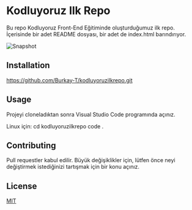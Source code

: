 # Kodluyoruz Ilk Repo
 Bu repo Kodluyoruz Front-End Eğitiminde oluşturduğumuz ilk repo. İçerisinde bir adet README dosyası, bir adet de index.html barındırıyor.

![Snapshot](https://user-images.githubusercontent.com/90000990/191972043-5bdf7709-7ca5-4415-ae0a-7b29bfd7f25a.png)

## Installation
 https://github.com/Burkay-T/kodluyoruzilkrepo.git

## Usage
Projeyi cloneladıktan sonra Visual Studio Code programında açınız.

 Linux için:
 cd kodluyoruzilkrepo
 code .
 
 ## Contributing
 Pull requestler kabul edilir. Büyük değişiklikler için, lütfen önce neyi değiştirmek istediğinizi tartışmak için bir konu açınız.

## License
 [MIT](https://choosealicense.com/licenses/mit/)
